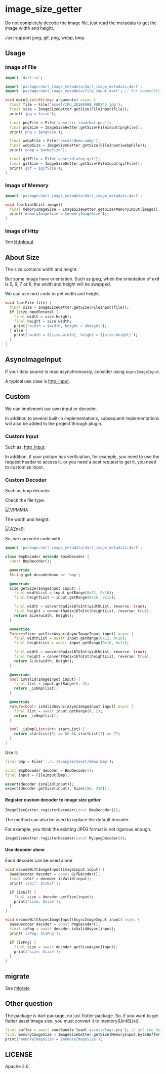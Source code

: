# image_size_getter

Do not completely decode the image file, just read the metadata to get the image width and height.

Just support jpeg, gif, png, webp, bmp.

## Usage

### Image of File

```dart
import 'dart:io';

import 'package:dart_image_metadata/dart_image_metadata.dart';
import 'package:dart_image_metadata/file_input.dart'; // For compatibility with flutter web.

void main(List<String> arguments) async {
  final file = File('asset/IMG_20180908_080245.jpg');
  final size = ImageSizeGetter.getSize(FileInput(file));
  print('jpg = $size');

  final pngFile = File('asset/ic_launcher.png');
  final pngSize = ImageSizeGetter.getSize(FileInput(pngFile));
  print('png = $pngSize');

  final webpFile = File('asset/demo.webp');
  final webpSize = ImageSizeGetter.getSize(FileInput(webpFile));
  print('webp = $webpSize');

  final gifFile = File('asset/dialog.gif');
  final gifSize = ImageSizeGetter.getSize(FileInput(gifFile));
  print('gif = $gifSize');
}

```

### Image of Memory

```dart
import 'package:dart_image_metadata/dart_image_metadata.dart';

void foo(Uint8List image){
  final memoryImageSize = ImageSizeGetter.getSize(MemoryInput(image));
  print('memoryImageSize = $memoryImageSize');
}
```

### Image of Http

See [HttpInput][].

## About Size

The size contains width and height.

But some image have orientation.
Such as jpeg, when the orientation of exif is 5, 6, 7 or 8, the width and height will be swapped.

We can use next code to get width and height.

```dart
void foo(File file) {
  final size = ImageSizeGetter.getSize(FileInput(file));
  if (size.needRotate) {
    final width = size.height;
    final height = size.width;
    print('width = $width, height = $height');
  } else {
    print('width = ${size.width}, height = ${size.height}');
  }
}
```

## AsyncImageInput

If your data source is read asynchronously, consider using `AsyncImageInput`.

A typical use case is [http_input][HttpInput].

## Custom

We can implement our own input or decoder.

In addition to several built-in implementations, subsequent implementations will also be added to the project through plugin.

### Custom Input

Such as: [http_input](https://github.com/CaiJingLong/dart_image_size_getter/tree/master/image_size_getter_http_input).

In addition, if your picture has verification, for example, you need to use the request header to access it, or you need a post request to get it, you need to customize input.

### Custom Decoder

Such as bmp decoder

Check the file type:

![VPMMfA](https://cdn.jsdelivr.net/gh/kikt-blog/image@branch-2/uPic/VPMMfA.png)

The width and height:

![AZnx9I](https://cdn.jsdelivr.net/gh/kikt-blog/image@branch-2/uPic/AZnx9I.png)

So, we can write code with:

```dart
import 'package:dart_image_metadata/dart_image_metadata.dart';

class BmpDecoder extends BaseDecoder {
  const BmpDecoder();

  @override
  String get decoderName => 'bmp';

  @override
  Size getSize(ImageInput input) {
    final widthList = input.getRange(0x12, 0x16);
    final heightList = input.getRange(0x16, 0x1a);

    final width = convertRadix16ToInt(widthList, reverse: true);
    final height = convertRadix16ToInt(heightList, reverse: true);
    return Size(width, height);
  }

  @override
  Future<Size> getSizeAsync(AsyncImageInput input) async {
    final widthList = await input.getRange(0x12, 0x16);
    final heightList = await input.getRange(0x16, 0x1a);

    final width = convertRadix16ToInt(widthList, reverse: true);
    final height = convertRadix16ToInt(heightList, reverse: true);
    return Size(width, height);
  }

  @override
  bool isValid(ImageInput input) {
    final list = input.getRange(0, 2);
    return _isBmp(list);
  }

  @override
  Future<bool> isValidAsync(AsyncImageInput input) async {
    final list = await input.getRange(0, 2);
    return _isBmp(list);
  }

  bool _isBmp(List<int> startList) {
    return startList[0] == 66 && startList[1] == 77;
  }
}

```

Use it:

```dart
final bmp = File('../../example/asset/demo.bmp');

const BmpDecoder decoder = BmpDecoder();
final input = FileInput(bmp);

assert(decoder.isValid(input));
expect(decoder.getSize(input), Size(256, 256));
```

#### Register custom decoder to image size getter

```dart
ImageSizeGetter.registerDecoder(const BmpDecoder());
```

The method can also be used to replace the default decoder.

For example, you think the existing JPEG format is not rigorous enough.

```dart
ImageSizeGetter.registerDecoder(const MyJpegDecoder());
```

#### Use decoder alone

Each decoder can be used alone.

```dart
void decodeWithImageInput(ImageInput input) {
  BaseDecoder decoder = const GifDecoder();
  final isGif = decoder.isValid(input);
  print('isGif: $isGif');

  if (isGif) {
    final size = decoder.getSize(input);
    print('size: $size');
  }
}

void decodeWithAsyncImageInput(AsyncImageInput input) async {
  BaseDecoder decoder = const PngDecoder();
  final isPng = await decoder.isValidAsync(input);
  print('isPng: $isPng');

  if (isPng) {
    final size = await decoder.getSizeAsync(input);
    print('size: $size');
  }
}
```

## migrate

See [migrate](https://github.com/CaiJingLong/dart_image_size_getter/blob/master/library/migrate.md)

## Other question

The package is dart package, no just flutter package.
So, if you want to get flutter asset image size, you must convert it to memory(Uint8List).

```dart
final buffer = await rootBundle.load('assets/logo.png'); // get the byte buffer
final memoryImageSize = ImageSizeGetter.getSize(MemoryInput.byteBuffer(buffer));
print('memoryImageSize = $memoryImageSize');
```

## LICENSE

Apache 2.0

[HttpInput]: https://pub.dev/packages/image_size_getter_http_input

